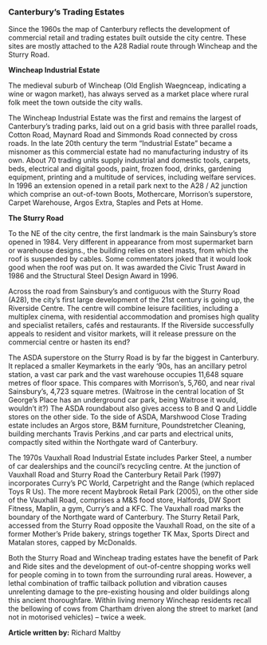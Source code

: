 ### Canterbury’s Trading Estates 

Since the 1960s the map of Canterbury reflects the development of commercial retail and trading estates built outside the city centre. These sites are mostly attached to the A28 Radial route through Wincheap and the Sturry Road.  

**Wincheap Industrial Estate**

The medieval suburb of Wincheap (Old English Waegnceap, indicating a wine or wagon market), has always served as a market place where rural folk meet the town outside the city walls.  

The Wincheap Industrial Estate was the first and remains the largest of Canterbury’s trading parks, laid out on a grid basis with three parallel roads, Cotton Road, Maynard Road and Simmonds Road connected by cross roads. In the late 20th century the term “Industrial Estate” became a misnomer as this commercial estate had no manufacturing industry of its own. About 70 trading units supply industrial and domestic tools, carpets, beds, electrical and digital goods, paint, frozen food, drinks, gardening equipment, printing and a multitude of services, including welfare services. In 1996 an extension opened in a retail park next to the A28 / A2 junction which comprise an out-of-town Boots, Mothercare, Morrison’s superstore, Carpet Warehouse, Argos Extra, Staples and Pets at Home.

**The Sturry Road**

To the NE of the city centre, the first landmark is the main Sainsbury’s store opened in 1984. Very different in appearance from most supermarket barn or warehouse designs., the building relies on steel masts, from which the roof is suspended by cables. Some commentators joked that it would look good when the roof was put on. It was awarded the Civic Trust Award in 1986 and the Structural Steel Design Award in 1996.

Across the road from Sainsbury’s and contiguous with the Sturry Road (A28), the city’s first large development of the 21st century is going up, the Riverside Centre. The centre will combine leisure facilities, including a multiplex cinema, with residential accommodation and promises high quality and specialist retailers, cafés and restaurants. If the Riverside successfully appeals to resident and visitor markets, will it release pressure on the commercial centre or hasten its end? 

The ASDA superstore on the Sturry Road is by far the biggest in Canterbury. It replaced a smaller Keymarkets in the early ‘90s, has an ancillary petrol station, a vast car park and the vast warehouse occupies 11,648 square metres of floor space. This compares with Morrison’s, 5,760, and near rival Sainsbury’s, 4,723 square metres.  (Waitrose in the central location of St George’s Place has an underground car park, being Waitrose it would, wouldn’t it?) The ASDA roundabout also gives access to B and Q and Liddle stores on the other side. To the side of ASDA, Marshwood Close Trading estate includes  an Argos store, B&M furniture, Poundstretcher Cleaning, building merchants Travis Perkins ,and car parts and electrical units, compactly sited within  the Northgate ward of Canterbury.

The 1970s Vauxhall Road Industrial Estate includes Parker Steel, a number of car dealerships and the council’s recycling centre. At the junction of Vauxhall Road and Sturry Road the Canterbury Retail Park (1997) incorporates Curry’s PC World, Carpetright and the Range (which replaced Toys R Us). The more recent Maybrook Retail Park (2005), on the other side of the Vauxhall Road, comprises a M&S food store, Halfords, DW Sport Fitness, Maplin, a gym, Curry’s and a KFC. The Vauxhall road marks the boundary of the Northgate ward of Canterbury. The Sturry Retail Park, accessed from the Sturry Road opposite the Vauxhall Road, on the site of a former Mother’s Pride bakery, strings together TK Max, Sports Direct and Matalan stores, capped by McDonalds. 

Both the Sturry Road and Wincheap trading estates have the benefit of Park and Ride sites and the development of out-of-centre shopping works well for people coming in to town from the surrounding rural areas. However, a lethal combination of traffic tailback pollution and vibration causes unrelenting damage to the pre-existing housing and older buildings along this ancient thoroughfare. Within living memory Wincheap residents recall the bellowing of cows from Chartham driven along the street to market (and not in motorised vehicles) – twice a week.
	
  
 **Article written by:** Richard Maltby
